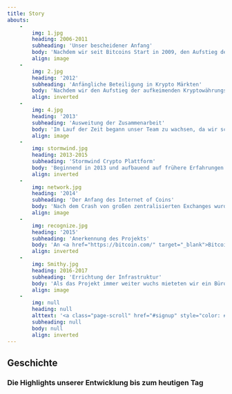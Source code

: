 ```yaml
---
title: Story
abouts:
    -
        img: 1.jpg
        heading: 2006-2011
        subheading: 'Unser bescheidener Anfang'
        body: 'Nachdem wir seit Bitcoins Start in 2009, den Aufstieg der aufkeimenden Kryptowährungs-Märkte miterlebten, erkannten wir das Potential dieser revolutionären Technologie. Mitglieder unseres Teams arbeiteten mit aufkommenden Altcoins und Exchanges zusammen und vermittelten Mining Ausstattung an Dritte. Wir sammelten Wissen über die Technologien hinter den Kryptoplattformen und den Blockchain Plattformen. '
        align: image
    -
        img: 2.jpg
        heading: '2012'
        subheading: 'Anfängliche Beteiligung in Krypto Märkten'
        body: 'Nachdem wir den Aufstieg der aufkeimenden Kryptowährungs Märkte miterlebten seit Bitcoin''s Start in 2009 erkannten wir das Potential dieser revolutionären Technologie. Mitglieder unseres Teams arbeiteten mit aufkommenden Altcoins und Exchanges und vermittelten Mining Ausstattung an Dritte. Wir sammelten Wissen über die Technologien hinter den Kryptoplattformen und den Blockchain Plattformen.'
        align: inverted
    -
        img: 4.jpg
        heading: '2013'
        subheading: 'Ausweitung der Zusammenarbeit'
        body: 'Im Lauf der Zeit begann unser Team zu wachsen, da wir schrittweise Experten deren Laufbahnen wir kannten mit an Bord holten und dadurch zusätzliches Wissen und Erfahrungen im Bereich Fintech und Kryptowährungen sammeln konnten. Wir beteiligten uns an einem Pionierprojekt um Blockchain Technologie im Energie Sektor zu verwenden. Ebenso bauten wir ein Bitcoin-Fiat Gateway System.'
        align: image
    -
        img: stormwind.jpg
        heading: 2013-2015
        subheading: 'Stormwind Crypto Plattform'
        body: 'Beginnend in 2013 und aufbauend auf frühere Erfahrungen entwickelten wir die Stormwind Krypto Handels Plattform und dazugehörige Hybride Assets. Diese wurden 2014 der Öffentlichkeit vorgestellt und auf der <a href="http://nxt.org/" target="_blank">NXT</a> und <a href="http://counterparty.io/" target="_blank">Counterparty</a> Markt Plattform verfügbar gemacht. Das Stormwind System handelte mit Hilfe von öffentlichen APIs diverser Krypto Exchanges mit den gesammelten Geldanlagen. Trotz schwieriger Marktbedingungen wurden Teilnehmer profitabel belohnt.'
        align: inverted
    -
        img: network.jpg
        heading: '2014'
        subheading: 'Der Anfang des Internet of Coins'
        body: 'Nach dem Crash von großen zentralisierten Exchanges wurde die Notwendigkeit für ein voll dezentralisiertes Exchange System immer offensichtlicher. Wir starteten nicht mit einem Fundraiser, da wir zuerst eine gereifte technologische Infrastruktur aufbauen wollten mit dem Ziel das abzuliefern was wir versprochen haben. Stattdessen verfassten wir unser Whitepaper und starteten die <a href="http://internetofcoins.org/" target="_blank">internetofcoins.org</a> Webseite. <a href="https://bitalo.com/" target="_blank">Bitalo</a> unterstützten uns mit einer Spende in dieser Anfangsphase.'
        align: image
    -
        img: recognize.jpg
        heading: '2015'
        subheading: 'Anerkennung des Projekts'
        body: 'An <a href="https://bitcoin.com/" target="_blank">Bitcoin''s</a> sechstem Geburtstag veröffentlichten wir unser Whitepaper. Wir präsentierten es auf mehreren Kryptowährungs Konferenzen quer durch Europa, ebenso wie auf dem <a href="https://www.startupbootcamp.org/" target="_blank">Startup Bootcamp Fintech</a>. Der niederländische <a href="https://www.sidnfonds.nl/excerpt/" target="_blank">SIDN Fund</a> würdigte unser Non-profit Projekt mit dem Pioneer Award als eine "Ergänzung zu einem freien und unabhängigem Internet" und stellte eine Finanzierung für die weitere Entwicklung.'
        align: inverted
    -
        img: Smithy.jpg
        heading: 2016-2017
        subheading: 'Errichtung der Infrastruktur'
        body: 'Als das Projekt immer weiter wuchs mieteten wir ein Büro um mit dem Team an einem fixen Ort arbeiten zu können. Unser erster operativer Prototyp wird in Holland von einer Gruppe Alpha-Tester getestet um Sicherheit und einfache Benutzbarkeit zu garantieren. Diese versorgten uns mit Feedback bezüglich Benutzbarkeit und Benutzererfahrungen unserer persönlichen finanziellen Umgebung und tun dies auch weiterhin. Matthias Klees von der Federated Blockchains Initiative schloß sich unserem Projekt an und die <a href="https://nlnet.nl/" target="_blank">NLnet Foundation</a> wurde unser Finanzierer und rechtlicher Berater.'
        align: image
    -
        img: null
        heading: null
        alttext: '<a class="page-scroll" href="#signup" style="color: #EEE; text-decoration: none;">Sei Teil<br />unserer <br />Geschichte!</a>'
        subheading: null
        body: null
        align: inverted
---
```


## Geschichte
### Die Highlights unserer Entwicklung bis zum heutigen Tag

